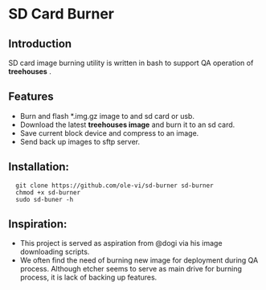 # SD Card Burner
 
## Introduction 
SD card image burning utility is written in bash to support QA operation of **treehouses** .

## Features
 - Burn and flash \*.img.gz image to and sd card or usb.
 - Download the latest **treehouses image** and burn it to an sd card.
 - Save current block device and compress to an image.
 - Send back up images to sftp server. 

## Installation:
```
  git clone https://github.com/ole-vi/sd-burner sd-burner
  chmod +x sd-burner
  sudo sd-buner -h 
```

## Inspiration:
 - This project is served as aspiration from @dogi via his image downloading scripts. 
 - We often find the need of burning new image for deployment during QA process. Although etcher seems to serve as main drive for burning process, it is lack of backing up features. 
